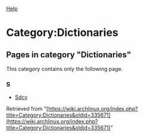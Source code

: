 [Help](//www.mediawiki.org/wiki/Special:MyLanguage/Help:Categories)

# Category:Dictionaries

## Pages in category "Dictionaries"

This category contains only the following page.

### S

*   [Sdcv](/index.php/Sdcv "Sdcv")

Retrieved from "[https://wiki.archlinux.org/index.php?title=Category:Dictionaries&oldid=335671](https://wiki.archlinux.org/index.php?title=Category:Dictionaries&oldid=335671)"